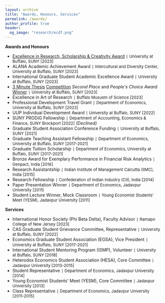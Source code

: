 ```yaml
---
layout: archive
title: "Awards, Honours, Services"
permalink: /awards/
author_profile: true
header:
  og_image: "research/ecdf.png"
---
```

**Awards and Honours**

- [Excellence in Research, Scholarship & Creativity Award](https://www.buffalo.edu/celebration-of-academic-excellence/StudentExcellence/CurrentStudentHonorees/UBawards/Excellence-in-Research-Scholarship-and-Creativity.html) `|` <span style="font-size:13px;"> University at Buffalo, SUNY [2023]</span>
- ALANA Academic Achievement Award `|` <span style="font-size:13px;"> Intercultural and Diversity Center, University at Buffalo, SUNY [2023]</span>
- International Graduate Student Academic Excellence Award `|` <span style="font-size:13px;"> University at Buffalo, SUNY [2023]</span>
- [3 Minute Thesis](https://www.buffalo.edu/ubnow/stories/2023/02/3mt.html) [Competition](https://www.buffalo.edu/ubnow/ub-seen/photos/2023/03/3MT-winners.html) *Second Place* and *People's Choice Award* [Winner](https://www.buffalo.edu/three-minute-thesis/upcoming-competition.html) `|` <span style="font-size:13px;"> University at Buffalo, SUNY [2023]</span> 
- Excellence in Art of Research `|` <span style="font-size:13px;"> Buffalo Musuem of Science [2023]</span>
- Professional Development Travel Grant `|` <span style="font-size:13px;"> Department of Economics, University at Buffalo, SUNY [2023]</span>
- UUP Individual Development Award `|` <span style="font-size:13px;"> University at Buffalo, SUNY [2022]</span>
- SUNY PRODiG Fellowship `|` <span style="font-size:13px;"> Department of Accounting, Economics & Finance, SUNY Brockport [2022]</span> *(Declined)*
- Graduate Student Association Conference Funding `|` <span style="font-size:13px;"> University at Buffalo, SUNY [2021]</span>
- Graduate Teaching Assistant Fellowship `|` <span style="font-size:13px;"> Department of Economics, University at Buffalo, SUNY [2017-2021]</span>
- Graduate Tuition Scholarship `|` <span style="font-size:13px;"> Department of Economics, University at Buffalo, SUNY [2017-2021]</span>
- Bronze Award for Exemplary Performance in Financial Risk Analytics `|` <span style="font-size:13px;">Genpact, India [2016]</span>
- Research Assistantship `|` <span style="font-size:13px;">Indian Institute of Management Calcutta (IIMC), India [2015]</span>
- Research Fellowship `|` <span style="font-size:13px;">Confederation of Indian Industry (CII), India [2014]</span>
- Paper Presentation Winner `|` <span style="font-size:13px;">Department of Economics, Jadavpur University [2011]</span>
- Student Lecture Winner, Mock Classroom `|` <span style="font-size:13px;">Young Economist Students' Meet (YESM), Jadavpur University [2011]</span>

**Services**

- International Honor Society (Phi Beta Delta), Faculty Advisor `|` <span style="font-size:13px;">Ramapo College of New Jersey [2023]</span>
- CAS Graduate Student Grievance Committee, Representative `|` <span style="font-size:13px;">University at Buffalo, SUNY [2022]</span>
- Economics Graduate Student Association (EGSA), Vice President `|` <span style="font-size:13px;">University at Buffalo, SUNY [2017-2021]</span>
- International Student Mentoring Program (ISMP), Volunteer `|` <span style="font-size:13px;">University at Buffalo, SUNY [2018]</span>
- Heterodox Economics Student Association (HESA), Core Committee `|` <span style="font-size:13px;">Jadavpur University [2013-2015]</span>
- Student Representative `|` <span style="font-size:13px;">Department of Economics, Jadavpur University [2014]</span>
- Young Economist Students' Meet (YESM), Core Committee `|` <span style="font-size:13px;">Jadavpur University [2013]</span>
- Class Representative `|` <span style="font-size:13px;">Department of Economics, Jadavpur University [2011-2015]</span>
